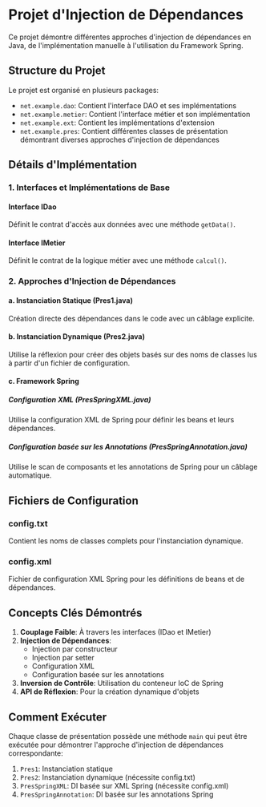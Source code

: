 # Projet d'Injection de Dépendances

Ce projet démontre différentes approches d'injection de dépendances en Java, de l'implémentation manuelle à l'utilisation du Framework Spring.

## Structure du Projet

Le projet est organisé en plusieurs packages:
- `net.example.dao`: Contient l'interface DAO et ses implémentations
- `net.example.metier`: Contient l'interface métier et son implémentation
- `net.example.ext`: Contient les implémentations d'extension
- `net.example.pres`: Contient différentes classes de présentation démontrant diverses approches d'injection de dépendances

## Détails d'Implémentation

### 1. Interfaces et Implémentations de Base

#### Interface IDao
Définit le contrat d'accès aux données avec une méthode `getData()`.

#### Interface IMetier
Définit le contrat de la logique métier avec une méthode `calcul()`.

### 2. Approches d'Injection de Dépendances

#### a. Instanciation Statique (Pres1.java)
Création directe des dépendances dans le code avec un câblage explicite.

#### b. Instanciation Dynamique (Pres2.java)
Utilise la réflexion pour créer des objets basés sur des noms de classes lus à partir d'un fichier de configuration.

#### c. Framework Spring

##### Configuration XML (PresSpringXML.java)
Utilise la configuration XML de Spring pour définir les beans et leurs dépendances.

##### Configuration basée sur les Annotations (PresSpringAnnotation.java)
Utilise le scan de composants et les annotations de Spring pour un câblage automatique.

## Fichiers de Configuration

### config.txt
Contient les noms de classes complets pour l'instanciation dynamique.

### config.xml
Fichier de configuration XML Spring pour les définitions de beans et de dépendances.

## Concepts Clés Démontrés

1. **Couplage Faible**: À travers les interfaces (IDao et IMetier)
2. **Injection de Dépendances**:
   - Injection par constructeur
   - Injection par setter
   - Configuration XML
   - Configuration basée sur les annotations
3. **Inversion de Contrôle**: Utilisation du conteneur IoC de Spring
4. **API de Réflexion**: Pour la création dynamique d'objets

## Comment Exécuter

Chaque classe de présentation possède une méthode `main` qui peut être exécutée pour démontrer l'approche d'injection de dépendances correspondante:

1. `Pres1`: Instanciation statique
2. `Pres2`: Instanciation dynamique (nécessite config.txt)
3. `PresSpringXML`: DI basée sur XML Spring (nécessite config.xml)
4. `PresSpringAnnotation`: DI basée sur les annotations Spring

